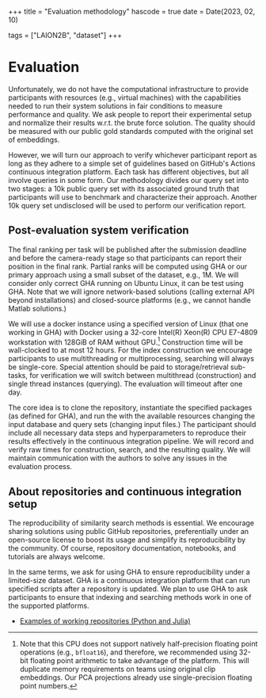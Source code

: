 +++
title = "Evaluation methodology"
hascode = true
date = Date(2023, 02, 10)

tags = ["LAION2B", "dataset"]
+++

# Evaluation

Unfortunately, we do not have the computational infrastructure to provide participants with resources (e.g., virtual machines) with the capabilities needed to run their system solutions in fair conditions to measure performance and quality. We ask people to report their experimental setup and normalize their results w.r.t. the brute force solution. The quality should be measured with our public gold standards computed with the original set of embeddings.

However, we will turn our approach to verify whichever participant report as long as they adhere to a simple set of guidelines based on GitHub's Actions continuous integration platform. Each task has different objectives, but all involve queries in some form. Our methodology divides our query set into two stages: a 10k public query set with its associated ground truth that participants will use to benchmark and characterize their approach. Another 10k query set undisclosed will be used to perform our verification report.

## Post-evaluation system verification


The final ranking per task will be published after the submission deadline and before the camera-ready stage so that participants can report their position in the final rank. Partial ranks will be computed using GHA or our primary approach using a small subset of the dataset, e.g., 1M. We will consider only correct GHA running on Ubuntu Linux, it can be test using GHA. Note that we will ignore network-based solutions (calling external API beyond installations) and closed-source platforms (e.g., we cannot handle Matlab solutions.)

We will use a docker instance using a specified version of Linux (that one working in GHA) with Docker using a 32-core Intel(R) Xeon(R) CPU E7-4809 workstation with 128GiB of RAM without GPU.[^1] Construction time will be wall-clocked to at most 12 hours. For the index construction we encourage participants to use multithreading or multiprocessing, searching will always be single-core. Special attention should be paid to storage/retrieval sub-tasks, for verification we will switch between multithread (construction) and single thread instances (querying). The evaluation will timeout after one day.

[^1]: Note that this CPU does not support natively half-precision floating point operations (e.g., `bfloat16`), and therefore, we recommended using 32-bit floating point arithmetic to take advantage of the platform. This will duplicate memory requirements on teams using original clip embeddings. Our PCA projections already use single-precision floating point numbers.

The core idea is to clone the repository, instantiate the specified packages (as defined for GHA), and run the with the available resources changing the input database and query sets (changing input files.) The participant should include all necessary data steps and hyperparameters to reproduce their results effectively in the continuous integration pipeline. We will record and verify raw times for construction, search, and the resulting quality. We will maintain communication with the authors to solve any issues in the evaluation process. 

## About repositories and continuous integration setup
The reproducibility of similarity search methods is essential. We encourage sharing solutions using public GitHub repositories, preferentially under an open-source license to boost its usage and simplify its reproducibility by the community. Of course, repository documentation, notebooks, and tutorials are always welcome.

In the same terms, we ask for using GHA to ensure reproducibility under a limited-size dataset. GHA is a continuous integration platform that can run specified scripts after a repository is updated. We plan to use GHA to ask participants to ensure that indexing and searching methods work in one of the supported platforms. 

- [Examples of working repositories (Python and Julia)](https://sisap-challenges.github.io/repoexamples/)
